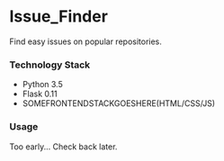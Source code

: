 # Issue_Finder

Find easy issues on popular repositories.


### Technology Stack

* Python 3.5
* Flask 0.11
* SOMEFRONTENDSTACKGOESHERE(HTML/CSS/JS)


### Usage
Too early... Check back later.


